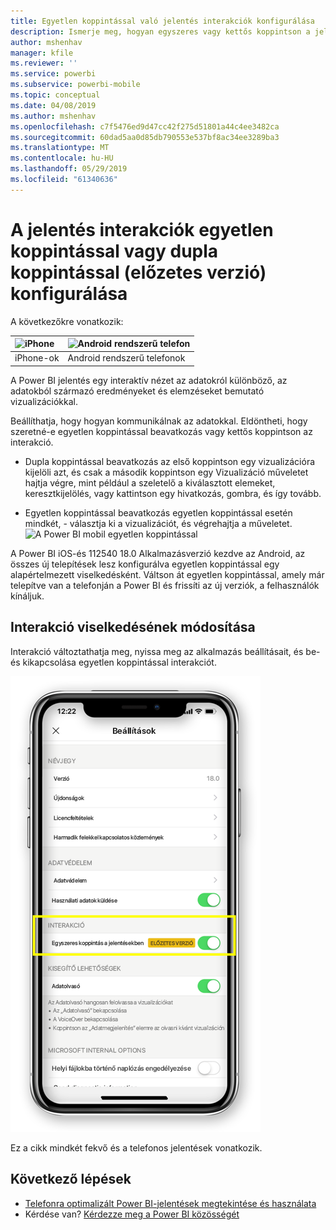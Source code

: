 ```yaml
---
title: Egyetlen koppintással való jelentés interakciók konfigurálása
description: Ismerje meg, hogyan egyszeres vagy kettős koppintson a jelentés interakciók konfigurálása.
author: mshenhav
manager: kfile
ms.reviewer: ''
ms.service: powerbi
ms.subservice: powerbi-mobile
ms.topic: conceptual
ms.date: 04/08/2019
ms.author: mshenhav
ms.openlocfilehash: c7f5476ed9d47cc42f275d51801a44c4ee3482ca
ms.sourcegitcommit: 60dad5aa0d85db790553e537bf8ac34ee3289ba3
ms.translationtype: MT
ms.contentlocale: hu-HU
ms.lasthandoff: 05/29/2019
ms.locfileid: "61340636"
---
```

# <a name="configure-report-interaction-to-single-tap-or-double-tap-preview"></a>A jelentés interakciók egyetlen koppintással vagy dupla koppintással (előzetes verzió) konfigurálása
A következőkre vonatkozik:

| ![iPhone](././media/mobile-reports-in-the-mobile-apps/ios-logo-40-px.png) | ![Android rendszerű telefon](././media/mobile-reports-in-the-mobile-apps/android-logo-40-px.png) | 
|:--- |:--- |
| iPhone-ok |Android rendszerű telefonok |

A Power BI jelentés egy interaktív nézet az adatokról különböző, az adatokból származó eredményeket és elemzéseket bemutató vizualizációkkal.

Beállíthatja, hogy hogyan kommunikálnak az adatokkal. Eldöntheti, hogy szeretné-e egyetlen koppintással beavatkozás vagy kettős koppintson az interakció.

* Dupla koppintással beavatkozás az első koppintson egy vizualizációra kijelöli azt, és csak a második koppintson egy Vizualizáció műveletet hajtja végre, mint például a szeletelő a kiválasztott elemeket, keresztkijelölés, vagy kattintson egy hivatkozás, gombra, és így tovább.

* Egyetlen koppintással beavatkozás egyetlen koppintással esetén mindkét, - választja ki a vizualizációt, és végrehajtja a műveletet.
![A Power BI mobil egyetlen koppintással](./media/mobile-app-single-tap/single-tap-2.gif)


A Power BI iOS-és 112540 18.0 Alkalmazásverzió kezdve az Android, az összes új telepítések lesz konfigurálva egyetlen koppintással egy alapértelmezett viselkedésként.
Váltson át egyetlen koppintással, amely már telepítve van a telefonján a Power BI és frissíti az új verziók, a felhasználók kínáljuk.

## <a name="change-interaction-behavior"></a>Interakció viselkedésének módosítása

Interakció változtathatja meg, nyissa meg az alkalmazás beállításait, és be- és kikapcsolása egyetlen koppintással interakciót.

![A Power BI mobilalkalmazásban jelentés kapcsolati módosítása](./media/mobile-app-single-tap/configure-single-tap.png)

Ez a cikk mindkét fekvő és a telefonos jelentések vonatkozik.

## <a name="next-steps"></a>Következő lépések
* [Telefonra optimalizált Power BI-jelentések megtekintése és használata](mobile-apps-view-phone-report.md)
* Kérdése van? [Kérdezze meg a Power BI közösségét](http://community.powerbi.com/)

